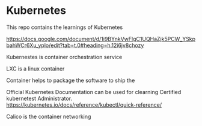 # Kubernetes
This repo contains the learnings of Kubernetes

https://docs.google.com/document/d/1i9BYnkVwFlgC1UQHaZjk5PCW_YSkpbahWCr6Xu_yplo/edit?tab=t.0#heading=h.12i6jv8chozy

Kubernestes is container orchestration service

LXC is a linux container

Container helps to package the software to ship the 

Official Kubernetes Documentation can be used for clearning Certified kubernetest Administrator.
https://kubernetes.io/docs/reference/kubectl/quick-reference/

Calico is the container networking 